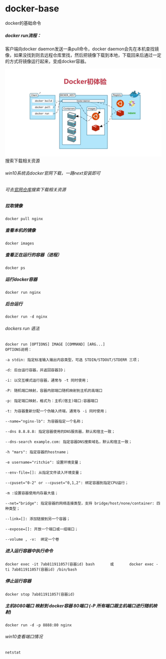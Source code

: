 # docker-base

docker的基础命令

##### docker run流程：
客户端向docker daemon发送一条pull命令，docker daemon会先在本机查找镜像，如果没找到则去远程仓库里找，然后把镜像下载到本地，下载回来后通过一定的方式将镜像运行起来，变成docker容器。

![流程](./liucheng.jpg)搜索下载相关资源


###### win10系统去docker官网下载，一路next安装即可

###### 可去[官网仓库](https://hub.docker.com/)搜索下载相关资源


##### 拉取镜像	
```
docker pull nginx
```


##### 查看本机的镜像  

```
docker images
```


##### 查看正在运行的容器（进程）

```
docker ps
```


##### 运行docker容器

```
docker run nginx
```


##### 后台运行

```
docker run -d nginx
```
###### dockers run 语法
```
docker run [OPTIONS] IMAGE [COMMAND] [ARG...]
OPTIONS说明：

-a stdin: 指定标准输入输出内容类型，可选 STDIN/STDOUT/STDERR 三项；

-d: 后台运行容器，并返回容器ID；

-i: 以交互模式运行容器，通常与 -t 同时使用；

-P: 随机端口映射，容器内部端口随机映射到主机的高端口

-p: 指定端口映射，格式为：主机(宿主)端口:容器端口

-t: 为容器重新分配一个伪输入终端，通常与 -i 同时使用；

--name="nginx-lb": 为容器指定一个名称；

--dns 8.8.8.8: 指定容器使用的DNS服务器，默认和宿主一致；

--dns-search example.com: 指定容器DNS搜索域名，默认和宿主一致；

-h "mars": 指定容器的hostname；

-e username="ritchie": 设置环境变量；

--env-file=[]: 从指定文件读入环境变量；

--cpuset="0-2" or --cpuset="0,1,2": 绑定容器到指定CPU运行；

-m :设置容器使用内存最大值；

--net="bridge": 指定容器的网络连接类型，支持 bridge/host/none/container: 四种类型；

--link=[]: 添加链接到另一个容器；

--expose=[]: 开放一个端口或一组端口；

--volume , -v:	绑定一个卷
```

##### 进入运行容器中执行命令

```
docker exec -it 7ab811911057(容器id) bash       或       docker exec -ti 7ab811911057(容器id) /bin/bash
```


##### 停止运行容器

```
docker stop 7ab811911057(容器id)
```


##### 主机8080端口 映射到 docker容器 80端口 (-P 所有端口跟主机端口进行随机映射)

```
docker run -d -p 8888:80 nginx
```


###### win10查看端口情况
```
netstat
```

